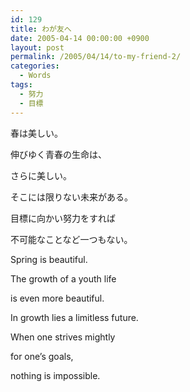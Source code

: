 ```yaml
---
id: 129
title: わが友へ
date: 2005-04-14 00:00:00 +0900
layout: post
permalink: /2005/04/14/to-my-friend-2/
categories:
  - Words
tags:
  - 努力
  - 目標
---
```

春は美しい。
  
伸びゆく青春の生命は、
  
さらに美しい。
  
そこには限りない未来がある。
  
目標に向かい努力をすれば
  
不可能なことなど一つもない。

Spring is beautiful.
  
The growth of a youth life
  
is even more beautiful.
  
In growth lies a limitless future.
  
When one strives mightly
  
for one&#8217;s goals,
  
nothing is impossible.
